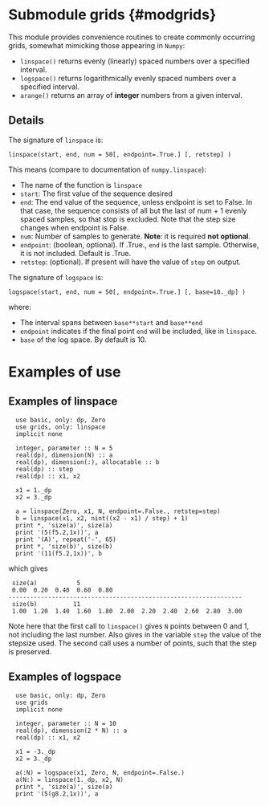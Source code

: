 # Submodule grids {#modgrids}

This module provides convenience routines to create commonly occurring grids, somewhat mimicking those appearing in `Numpy`:

  * `linspace()` returns evenly (linearly) spaced numbers over a specified interval.
  * `logspace()` returns logarithmically evenly spaced numbers over a specified interval.
  * `arange()` returns an array of **integer** numbers from a given interval.

## Details

The signature of `linspace` is:

```
linspace(start, end, num = 50[, endpoint=.True.] [, retstep] )
```

This means (compare to documentation of `numpy.linspace`):
  * The name of the function is `linspace`
  * `start`: The first value of the sequence desired
  * `end`: The end value of the sequence, unless endpoint is set to False. In that case, the sequence consists of all but the last of num + 1 evenly spaced samples, so that stop is excluded. Note that the step size changes when endpoint is False.
  * `num`: Number of samples to generate. **Note**: it is required **not optional**.
  * `endpoint`: (boolean, optional). If .True., `end` is the last sample. Otherwise, it is not included. Default is .True.
  * `retstep`: (optional). If present will have the value of `step` on output.


The signature of `logspace` is:

```
logspace(start, end, num = 50[, endpoint=.True.] [, base=10._dp] )
```

where:
  * The interval spans between `base**start` and `base**end`
  * `endpoint` indicates if the final point `end` will be included, like in `linspace`.
  * `base` of the log space. By default is 10.
  
# Examples of use

## Examples of linspace


```{.f90}
  use basic, only: dp, Zero
  use grids, only: linspace
  implicit none

  integer, parameter :: N = 5
  real(dp), dimension(N) :: a
  real(dp), dimension(:), allocatable :: b
  real(dp) :: step
  real(dp) :: x1, x2

  x1 = 1._dp
  x2 = 3._dp

  a = linspace(Zero, x1, N, endpoint=.False., retstep=step)
  b = linspace(x1, x2, nint((x2 - x1) / step) + 1)
  print *, 'size(a)', size(a)
  print '(5(f5.2,1x))', a
  print '(A)', repeat('-', 65)
  print *, 'size(b)', size(b)
  print '(11(f5.2,1x))', b

```
which gives
```{.sh}
 size(a)           5
 0.00  0.20  0.40  0.60  0.80
-----------------------------------------------------------------
 size(b)          11
 1.00  1.20  1.40  1.60  1.80  2.00  2.20  2.40  2.60  2.80  3.00
 ```

Note here that the first call to `linspace()` gives `N` points between 0 and 1, not including the last number. Also gives in the variable `step` the value of the stepsize used. The second call uses a number of points, such that the step is preserved.

## Examples of logspace


```{.f90}
  use basic, only: dp, Zero
  use grids
  implicit none

  integer, parameter :: N = 10
  real(dp), dimension(2 * N) :: a
  real(dp) :: x1, x2

  x1 = -3._dp
  x2 = 3._dp

  a(:N) = logspace(x1, Zero, N, endpoint=.False.)
  a(N:) = linspace(1._dp, x2, N)
  print *, 'size(a)', size(a)
  print '(5(g8.2,1x))', a
```
